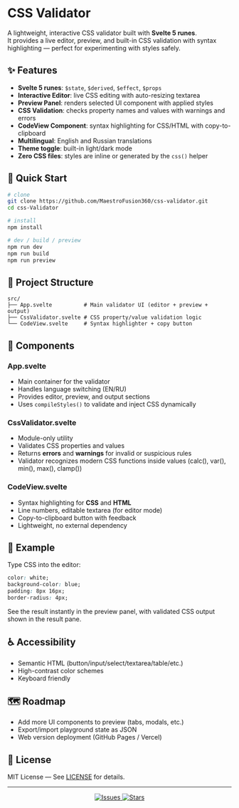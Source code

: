 # CSS Validator

A lightweight, interactive CSS validator built with **Svelte 5 runes**.  
It provides a live editor, preview, and built-in CSS validation with syntax highlighting — perfect for experimenting with styles safely.

## ✨ Features

- **Svelte 5 runes**: `$state`, `$derived`, `$effect`, `$props`
- **Interactive Editor**: live CSS editing with auto-resizing textarea
- **Preview Panel**: renders selected UI component with applied styles
- **CSS Validation**: checks property names and values with warnings and errors
- **CodeView Component**: syntax highlighting for CSS/HTML with copy-to-clipboard
- **Multilingual**: English and Russian translations
- **Theme toggle**: built-in light/dark mode
- **Zero CSS files**: styles are inline or generated by the `css()` helper

## 🚀 Quick Start

```bash
# clone
git clone https://github.com/MaestroFusion360/css-validator.git
cd css-Validator

# install
npm install

# dev / build / preview
npm run dev
npm run build
npm run preview
```

## 📁 Project Structure

```plaintext
src/
├── App.svelte          # Main validator UI (editor + preview + output)
├── CssValidator.svelte # CSS property/value validation logic
└── CodeView.svelte     # Syntax highlighter + copy button
```

## 🧩 Components

### App.svelte

- Main container for the validator
- Handles language switching (EN/RU)
- Provides editor, preview, and output sections
- Uses `compileStyles()` to validate and inject CSS dynamically

### CssValidator.svelte

- Module-only utility
- Validates CSS properties and values
- Returns **errors** and **warnings** for invalid or suspicious rules
- Validator recognizes modern CSS functions inside values (calc(), var(), min(), max(), clamp())

### CodeView.svelte

- Syntax highlighting for **CSS** and **HTML**
- Line numbers, editable textarea (for editor mode)
- Copy-to-clipboard button with feedback
- Lightweight, no external dependency

## 🎨 Example

Type CSS into the editor:

```css
color: white;
background-color: blue;
padding: 8px 16px;
border-radius: 4px;
```

See the result instantly in the preview panel, with validated CSS output shown in the result pane.

## ♿ Accessibility

- Semantic HTML (button/input/select/textarea/table/etc.)
- High-contrast color schemes
- Keyboard friendly

## 🗺️ Roadmap

- Add more UI components to preview (tabs, modals, etc.)
- Export/import playground state as JSON
- Web version deployment (GitHub Pages / Vercel)

## 📄 License

MIT License — See [LICENSE](LICENSE.md) for details.

---

<p align="center">
  <a href="https://github.com/MaestroFusion360/css-validator/issues">
    <img src="https://img.shields.io/github/issues/MaestroFusion360/css-validator" alt="Issues">
  </a>
  <a href="https://github.com/MaestroFusion360/css-validator/stargazers">
    <img src="https://img.shields.io/github/stars/MaestroFusion360/css-validator" alt="Stars">
  </a>
</p>